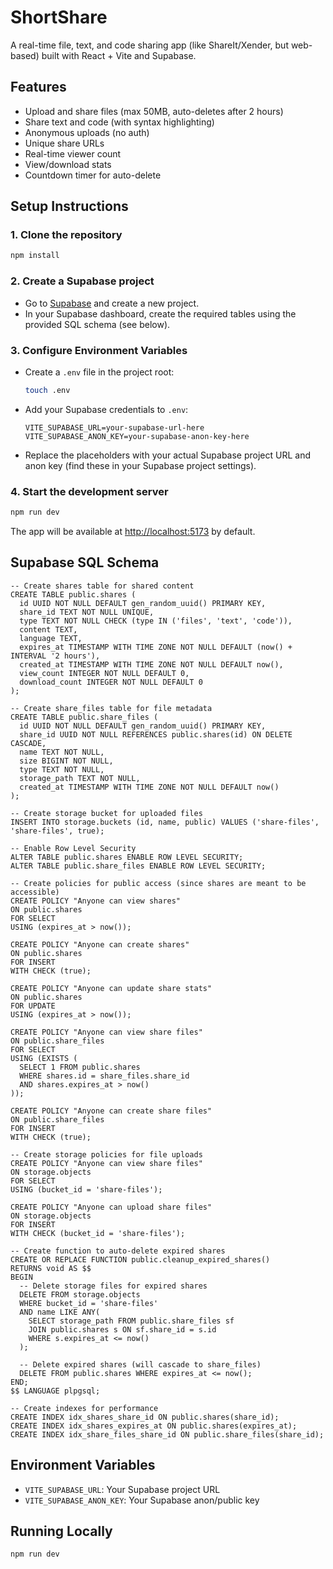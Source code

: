# ShortShare

A real-time file, text, and code sharing app (like ShareIt/Xender, but web-based) built with React + Vite and Supabase.

## Features
- Upload and share files (max 50MB, auto-deletes after 2 hours)
- Share text and code (with syntax highlighting)
- Anonymous uploads (no auth)
- Unique share URLs
- Real-time viewer count
- View/download stats
- Countdown timer for auto-delete

## Setup Instructions

### 1. Clone the repository
```sh
npm install
```

### 2. Create a Supabase project
- Go to [Supabase](https://supabase.com/) and create a new project.
- In your Supabase dashboard, create the required tables using the provided SQL schema (see below).

### 3. Configure Environment Variables
- Create a `.env` file in the project root:
  ```sh
  touch .env
  ```
- Add your Supabase credentials to `.env`:
  ```env
  VITE_SUPABASE_URL=your-supabase-url-here
  VITE_SUPABASE_ANON_KEY=your-supabase-anon-key-here
  ```
- Replace the placeholders with your actual Supabase project URL and anon key (find these in your Supabase project settings).

### 4. Start the development server
```sh
npm run dev
```

The app will be available at [http://localhost:5173](http://localhost:5173) by default.

## Supabase SQL Schema
```
-- Create shares table for shared content
CREATE TABLE public.shares (
  id UUID NOT NULL DEFAULT gen_random_uuid() PRIMARY KEY,
  share_id TEXT NOT NULL UNIQUE,
  type TEXT NOT NULL CHECK (type IN ('files', 'text', 'code')),
  content TEXT,
  language TEXT,
  expires_at TIMESTAMP WITH TIME ZONE NOT NULL DEFAULT (now() + INTERVAL '2 hours'),
  created_at TIMESTAMP WITH TIME ZONE NOT NULL DEFAULT now(),
  view_count INTEGER NOT NULL DEFAULT 0,
  download_count INTEGER NOT NULL DEFAULT 0
);

-- Create share_files table for file metadata
CREATE TABLE public.share_files (
  id UUID NOT NULL DEFAULT gen_random_uuid() PRIMARY KEY,
  share_id UUID NOT NULL REFERENCES public.shares(id) ON DELETE CASCADE,
  name TEXT NOT NULL,
  size BIGINT NOT NULL,
  type TEXT NOT NULL,
  storage_path TEXT NOT NULL,
  created_at TIMESTAMP WITH TIME ZONE NOT NULL DEFAULT now()
);

-- Create storage bucket for uploaded files
INSERT INTO storage.buckets (id, name, public) VALUES ('share-files', 'share-files', true);

-- Enable Row Level Security
ALTER TABLE public.shares ENABLE ROW LEVEL SECURITY;
ALTER TABLE public.share_files ENABLE ROW LEVEL SECURITY;

-- Create policies for public access (since shares are meant to be accessible)
CREATE POLICY "Anyone can view shares" 
ON public.shares 
FOR SELECT 
USING (expires_at > now());

CREATE POLICY "Anyone can create shares" 
ON public.shares 
FOR INSERT 
WITH CHECK (true);

CREATE POLICY "Anyone can update share stats" 
ON public.shares 
FOR UPDATE 
USING (expires_at > now());

CREATE POLICY "Anyone can view share files" 
ON public.share_files 
FOR SELECT 
USING (EXISTS (
  SELECT 1 FROM public.shares 
  WHERE shares.id = share_files.share_id 
  AND shares.expires_at > now()
));

CREATE POLICY "Anyone can create share files" 
ON public.share_files 
FOR INSERT 
WITH CHECK (true);

-- Create storage policies for file uploads
CREATE POLICY "Anyone can view share files" 
ON storage.objects 
FOR SELECT 
USING (bucket_id = 'share-files');

CREATE POLICY "Anyone can upload share files" 
ON storage.objects 
FOR INSERT 
WITH CHECK (bucket_id = 'share-files');

-- Create function to auto-delete expired shares
CREATE OR REPLACE FUNCTION public.cleanup_expired_shares()
RETURNS void AS $$
BEGIN
  -- Delete storage files for expired shares
  DELETE FROM storage.objects 
  WHERE bucket_id = 'share-files' 
  AND name LIKE ANY(
    SELECT storage_path FROM public.share_files sf
    JOIN public.shares s ON sf.share_id = s.id
    WHERE s.expires_at <= now()
  );
  
  -- Delete expired shares (will cascade to share_files)
  DELETE FROM public.shares WHERE expires_at <= now();
END;
$$ LANGUAGE plpgsql;

-- Create indexes for performance
CREATE INDEX idx_shares_share_id ON public.shares(share_id);
CREATE INDEX idx_shares_expires_at ON public.shares(expires_at);
CREATE INDEX idx_share_files_share_id ON public.share_files(share_id);
```

## Environment Variables
- `VITE_SUPABASE_URL`: Your Supabase project URL
- `VITE_SUPABASE_ANON_KEY`: Your Supabase anon/public key

## Running Locally
```sh
npm run dev
```


